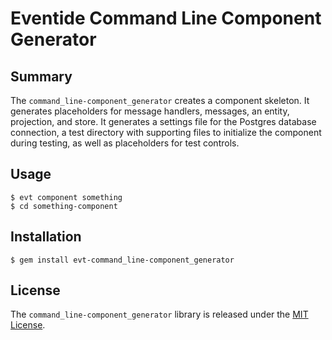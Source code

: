 # Eventide Command Line Component Generator

## Summary

The `command_line-component_generator` creates a component skeleton. It generates placeholders for message handlers, messages, an entity, projection, and store. It generates a settings file for the Postgres database connection, a test directory with supporting files to initialize the component during testing, as well as placeholders for test controls.

## Usage

```
$ evt component something
$ cd something-component
```

## Installation

```
$ gem install evt-command_line-component_generator
```

## License

The `command_line-component_generator` library is released under the [MIT License](https://github.com/eventide-project/command-line-component-generator/blob/master/MIT-License.txt).
